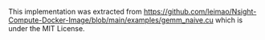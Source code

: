 This implementation was extracted from https://github.com/leimao/Nsight-Compute-Docker-Image/blob/main/examples/gemm_naive.cu which is under the MIT License.
